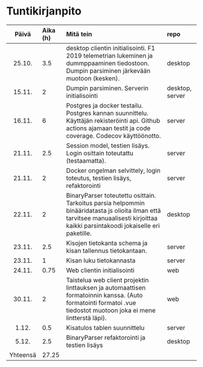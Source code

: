# Tuntikirjanpito

| Päivä | Aika (h) | Mitä tein  | repo
| :----:|:-----| :-----| :-----|
| 25.10. | 3.5    | desktop clientin initialisointi. F1 2019 telemetrian lukeminen ja dummppaaminen tiedostoon. Dumpin parsiminen järkevään muotoon (kesken). | desktop |
| 15.11. | 2    | Dumpin parsiminen. Serverin initialisointi | desktop, server |
| 16.11. | 6    | Postgres ja docker testailu. Postgres kannan suunnittelu. Käyttäjän rekisteröinti api. Github actions ajamaan testit ja code coverage. Codecov käyttöönotto.  | server |
| 21.11. | 2.5    | Session model, testien lisäys. Login osittain toteutattu (testaamatta).  | server |
| 21.11. | 2    | Docker ongelman selvittely, login toteutus, testien lisäys, refaktorointi  | server |
| 22.11. | 2    | BinaryParser toteutettu osittain. Tarkoitus parsia helpommin binääridatasta js olioita ilman että tarvitsee manuaalisesti kirjoittaa kaikki parsintakoodi jokaiselle eri paketille.  | desktop |
| 23.11. | 2.5    | Kisojen tietokanta schema ja kisan tallennus tietokantaan.  | server |
| 23.11. | 1    | Kisan luku tietokannasta  | server |
| 24.11. | 0.75    | Web clientin initialisointi  | web |
| 30.11. | 2    | Taistelua web client projektin linttauksen ja automaattisen formatoinnin kanssa. (Auto formatointi formatoi .vue tiedostot muotoon joka ei mene lintterstä läpi).   | web |
| 1.12. | 0.5    | Kisatulos tablen suunnittelu   | server |
| 5.12. | 2.5   | BinaryParser refaktorointi ja testien lisäys   | desktop |
| Yhteensä   | 27.25   | | 
